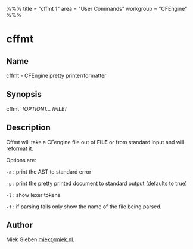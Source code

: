 %%%
title = "cffmt 1"
area = "User Commands"
workgroup = "CFEngine"
%%%

cffmt
=====

## Name

cffmt - CFEngine pretty printer/formatter

## Synopsis

cffmt` *[OPTION]*... *[FILE]*

## Description

Cffmt will take a CFengine file out of **FILE** or from standard input and will reformat it.

Options are:

`-a`
:   print the AST to standard error

`-p`
:   print the pretty printed document to standard output (defaults to true)

`-l`
:   show lexer tokens

`-f`
:   if parsing fails only show the name of the file being parsed.

## Author

Miek Gieben <miek@miek.nl>.
